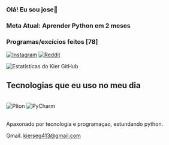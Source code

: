 ### Olá! Eu sou jose🤗
### Meta Atual: Aprender Python em 2 meses
### Programas/excícios feitos [78]
[![Instagram](https://img.shields.io/badge/Instagram-E4405F?style=for-the-badge&logo=instagram&logoColor=white)](https://www.instagram.com/kier901/?next=%2F)
[![Reddit](https://img.shields.io/badge/Reddit-FF4500?style=for-the-badge&logo=reddit&logoColor=white)](https://www.reddit.com/u/kier34/s/HmJ94TTUFK)

![Estatísticas do Kier GitHub](https://github-readme-stats.vercel.app/api?username=kierprog&show_icons=true&theme=dark)

## Tecnologias que eu uso no meu dia
<div estilo="exibição: inline_block"><br/>
  <img alinhar="centro" alt="Píton" src="https://img.shields.io/badge/Python-3776AB?style=for-the-badge&logo=python&logoColor=white" />
  <img alinhar="centro" alt="PyCharm" src="https://img.shields.io/badge/PyCharm-000000.svg?&estilo=para-o-emblema&logo=PyCharm&logoColor=white" />
</div><br/>

Apaxonado por tecnologia e programaçao, estundando python.

Gmail.
kierseg413@gmail.com

